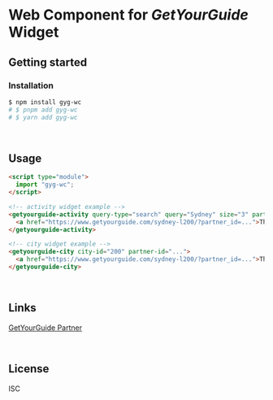 # Web Component for _GetYourGuide_ Widget

## Getting started

### Installation

```bash
$ npm install gyg-wc
# $ pnpm add gyg-wc
# $ yarn add gyg-wc
```

&nbsp;

## Usage

```html
<script type="module">
  import "gyg-wc";
</script>

<!-- activity widget example -->
<getyourguide-activity query-type="search" query="Sydney" size="3" partner-id="...">
  <a href="https://www.getyourguide.com/sydney-l200/?partner_id=...">Things to do in Sydney</a>
</getyourguide-activity>

<!-- city widget example -->
<getyourguide-city city-id="200" partner-id="...">
  <a href="https://www.getyourguide.com/sydney-l200/?partner_id=...">Things to do in Sydney</a>
</getyourguide-city>
```

&nbsp;

## Links

[GetYourGuide Partner](https://partner.getyourguide.com/)

&nbsp;

## License

ISC
